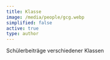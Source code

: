 ```yaml
---
title: Klasse
image: /media/people/gcg.webp
simplified: false
active: true
type: author
---
```

Schülerbeiträge verschiedener Klassen
